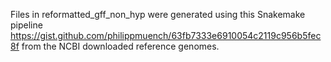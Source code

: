 Files in reformatted_gff_non_hyp were generated using this Snakemake pipeline https://gist.github.com/philippmuench/63fb7333e6910054c2119c956b5fec8f from the NCBI downloaded reference genomes.